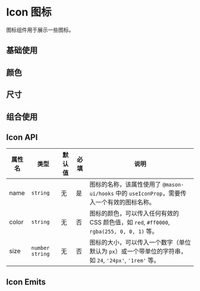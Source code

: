# Icon 图标

图标组件用于展示一些图标。

## 基础使用

<demo vue="./example/base.vue" />

## 颜色

<demo vue="./example/color.vue" />

## 尺寸

<demo vue="./example/size.vue" />

## 组合使用

<demo vue="./example/combination.vue" />

## Icon API

| 属性名 | 类型              | 默认值 | 必填 | 说明                                                                 |
|--------|-----------------|--------|------|----------------------------------------------------------------------|
| name   | `string`        | 无     | 是   | 图标的名称，该属性使用了 `@mason-ui/hooks` 中的 `useIconProp`，需要传入一个有效的图标名称。 |
| color  | `string`        | 无     | 否   | 图标的颜色，可以传入任何有效的 CSS 颜色值，如 `red`, `#ff0000`, `rgba(255, 0, 0, 1)` 等。 |
| size   | `number` `string` | 无     | 否   | 图标的大小，可以传入一个数字（单位默认为 `px`）或一个带单位的字符串，如 `24`, `'24px'`, `'1rem'` 等。 |


## Icon Emits

<NullData message="暂无定义事件" />

<script>
import NullData from '../../../docs/.vitepress/components/null-data.vue'
</script>